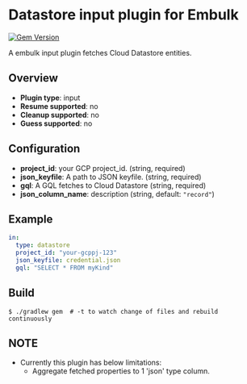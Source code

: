 # Datastore input plugin for Embulk

[![Gem Version](https://badge.fury.io/rb/embulk-input-datastore.svg)](https://badge.fury.io/rb/embulk-input-datastore)

A embulk input plugin fetches Cloud Datastore entities.

## Overview

* **Plugin type**: input
* **Resume supported**: no
* **Cleanup supported**: no
* **Guess supported**: no

## Configuration

- **project_id**: your GCP project_id. (string, required)
- **json_keyfile**: A path to JSON keyfile. (string, required)
- **gql**: A GQL fetches to Cloud Datastore (string, required)
- **json_column_name**: description (string, default: `"record"`)

## Example

```yaml
in:
  type: datastore
  project_id: "your-gcppj-123"
  json_keyfile: credential.json
  gql: "SELECT * FROM myKind"
```


## Build

```
$ ./gradlew gem  # -t to watch change of files and rebuild continuously
```

## NOTE

- Currently this plugin has below limitations:
  - Aggregate fetched properties to 1 'json' type column.

